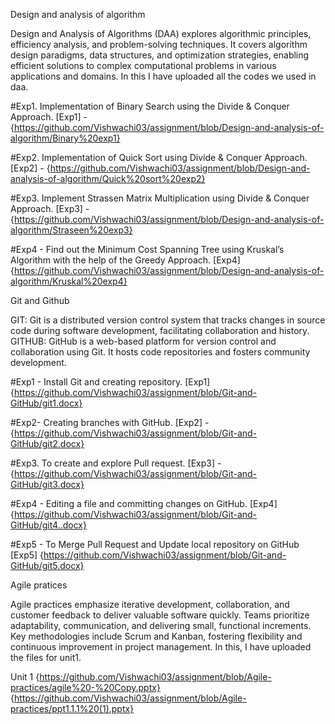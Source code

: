 Design and analysis of algorithm

Design and Analysis of Algorithms (DAA) explores algorithmic principles, efficiency analysis, and problem-solving techniques. It covers algorithm design paradigms, data structures, and optimization strategies, enabling efficient solutions to complex computational problems in various applications and domains. In this I have uploaded all the codes we used in daa.

#Exp1. Implementation of Binary Search using the Divide & Conquer Approach.
[Exp1] - {https://github.com/Vishwachi03/assignment/blob/Design-and-analysis-of-algorithm/Binary%20exp1}

#Exp2. Implementation of Quick Sort using Divide & Conquer Approach.
[Exp2] - {https://github.com/Vishwachi03/assignment/blob/Design-and-analysis-of-algorithm/Quick%20sort%20exp2}

#Exp3. Implement Strassen Matrix Multiplication using Divide & Conquer Approach.
[Exp3]  -  {https://github.com/Vishwachi03/assignment/blob/Design-and-analysis-of-algorithm/Straseen%20exp3}

#Exp4 - Find out the Minimum Cost Spanning Tree using Kruskal’s Algorithm with the help of the Greedy Approach.
[Exp4] {https://github.com/Vishwachi03/assignment/blob/Design-and-analysis-of-algorithm/Kruskal%20exp4}




Git and Github

GIT: Git is a distributed version control system that tracks changes in source code during software development, facilitating collaboration and history.
GITHUB: GitHub is a web-based platform for version control and collaboration using Git. It hosts code repositories and fosters community development.

#Exp1 - Install Git and creating repository.
[Exp1] {https://github.com/Vishwachi03/assignment/blob/Git-and-GitHub/git1.docx}

#Exp2-  Creating branches with GitHub.
[Exp2] - {https://github.com/Vishwachi03/assignment/blob/Git-and-GitHub/git2.docx}

#Exp3. To create and explore Pull request.
[Exp3]  -  {https://github.com/Vishwachi03/assignment/blob/Git-and-GitHub/git3.docx}

#Exp4 - Editing a file and committing changes on GitHub.
[Exp4] {https://github.com/Vishwachi03/assignment/blob/Git-and-GitHub/git4..docx}

#Exp5 - To Merge Pull Request and Update local repository on GitHub
[Exp5] {https://github.com/Vishwachi03/assignment/blob/Git-and-GitHub/git5.docx}




Agile pratices

Agile practices emphasize iterative development, collaboration, and customer feedback to deliver valuable software quickly. Teams prioritize adaptability, communication, and delivering small, functional increments. Key methodologies include Scrum and Kanban, fostering flexibility and continuous improvement in project management. In this, I have uploaded the files for unit1. 

Unit 1 
{https://github.com/Vishwachi03/assignment/blob/Agile-practices/agile%20-%20Copy.pptx}
{https://github.com/Vishwachi03/assignment/blob/Agile-practices/ppt1.1.1%20(1).pptx}







